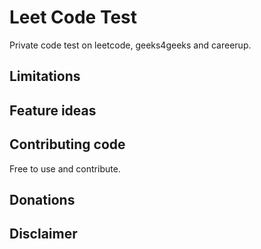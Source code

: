 Leet Code Test
===============
Private code test on leetcode, geeks4geeks and careerup.

Limitations
-----------


Feature ideas
-------------


Contributing code
-----------------
Free to use and contribute.

Donations
---------


Disclaimer
----------
